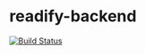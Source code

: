 # readify-backend

[![Build Status](https://travis-ci.com/manuel-pancorbo/readify-backend.svg?branch=master)](https://travis-ci.com/manuel-pancorbo/readify-backend)
